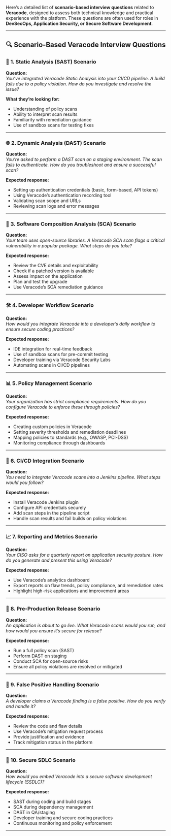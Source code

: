 Here’s a detailed list of **scenario-based interview questions** related to **Veracode**, designed to assess both technical knowledge and practical experience with the platform. These questions are often used for roles in **DevSecOps, Application Security, or Secure Software Development**.

---

## 🔍 **Scenario-Based Veracode Interview Questions**

### 🔧 **1. Static Analysis (SAST) Scenario**

**Question:**  
_You’ve integrated Veracode Static Analysis into your CI/CD pipeline. A build fails due to a policy violation. How do you investigate and resolve the issue?_

**What they’re looking for:**

- Understanding of policy scans
- Ability to interpret scan results
- Familiarity with remediation guidance
- Use of sandbox scans for testing fixes

---

### 🌐 **2. Dynamic Analysis (DAST) Scenario**

**Question:**  
_You’re asked to perform a DAST scan on a staging environment. The scan fails to authenticate. How do you troubleshoot and ensure a successful scan?_

**Expected response:**

- Setting up authentication credentials (basic, form-based, API tokens)
- Using Veracode’s authentication recording tool
- Validating scan scope and URLs
- Reviewing scan logs and error messages

---

### 🧩 **3. Software Composition Analysis (SCA) Scenario**

**Question:**  
_Your team uses open-source libraries. A Veracode SCA scan flags a critical vulnerability in a popular package. What steps do you take?_

**Expected response:**

- Review the CVE details and exploitability
- Check if a patched version is available
- Assess impact on the application
- Plan and test the upgrade
- Use Veracode’s SCA remediation guidance

---

### 🛠️ **4. Developer Workflow Scenario**

**Question:**  
_How would you integrate Veracode into a developer’s daily workflow to ensure secure coding practices?_

**Expected response:**

- IDE integration for real-time feedback
- Use of sandbox scans for pre-commit testing
- Developer training via Veracode Security Labs
- Automating scans in CI/CD pipelines

---

### 📊 **5. Policy Management Scenario**

**Question:**  
_Your organization has strict compliance requirements. How do you configure Veracode to enforce these through policies?_

**Expected response:**

- Creating custom policies in Veracode
- Setting severity thresholds and remediation deadlines
- Mapping policies to standards (e.g., OWASP, PCI-DSS)
- Monitoring compliance through dashboards

---

### 🔄 **6. CI/CD Integration Scenario**

**Question:**  
_You need to integrate Veracode scans into a Jenkins pipeline. What steps would you follow?_

**Expected response:**

- Install Veracode Jenkins plugin
- Configure API credentials securely
- Add scan steps in the pipeline script
- Handle scan results and fail builds on policy violations

---

### 📈 **7. Reporting and Metrics Scenario**

**Question:**  
_Your CISO asks for a quarterly report on application security posture. How do you generate and present this using Veracode?_

**Expected response:**

- Use Veracode’s analytics dashboard
- Export reports on flaw trends, policy compliance, and remediation rates
- Highlight high-risk applications and improvement areas

---

### 🧪 **8. Pre-Production Release Scenario**

**Question:**  
_An application is about to go live. What Veracode scans would you run, and how would you ensure it’s secure for release?_

**Expected response:**

- Run a full policy scan (SAST)
- Perform DAST on staging
- Conduct SCA for open-source risks
- Ensure all policy violations are resolved or mitigated

---

### 🧠 **9. False Positive Handling Scenario**

**Question:**  
_A developer claims a Veracode finding is a false positive. How do you verify and handle it?_

**Expected response:**

- Review the code and flaw details
- Use Veracode’s mitigation request process
- Provide justification and evidence
- Track mitigation status in the platform

---

### 🔐 **10. Secure SDLC Scenario**

**Question:**  
_How would you embed Veracode into a secure software development lifecycle (SSDLC)?_

**Expected response:**

- SAST during coding and build stages
- SCA during dependency management
- DAST in QA/staging
- Developer training and secure coding practices
- Continuous monitoring and policy enforcement

---
